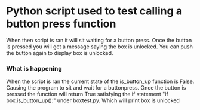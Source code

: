 # Python script used to test calling a button press function 

When then script is ran it will sit waiting for a button press. Once the button is pressed you will get a message saying the box is unlocked.
You can push the button again to display box is unlocked.

### What is happening
When the script is ran the current state of the is_button_up function is False. Causing the program to sit and wait for a buttonpress.
Once the button is pressed the function will return True satisfying the if statement "if box.is_button_up():" under boxtest.py.
Which will print box is unlocked
